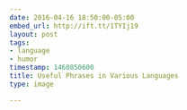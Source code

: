 ```yaml
---
date: 2016-04-16 18:50:00-05:00
embed_url: http://ift.tt/1TYIj19
layout: post
tags:
- language
- humor
timestamp: 1460850600
title: Useful Phrases in Various Languages
type: image

---
```

<img src="http://ift.tt/1TYIj19" alt="" />

